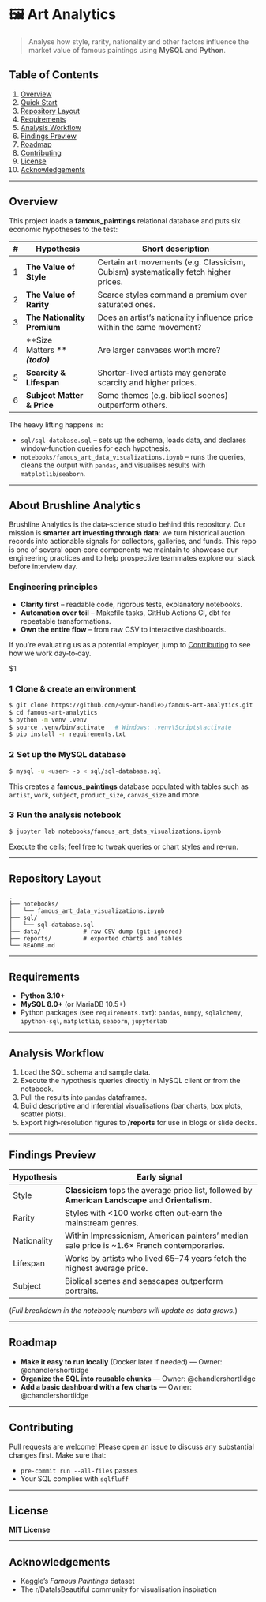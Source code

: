 # 🖼️ Art Analytics

> Analyse how style, rarity, nationality and other factors influence the market value of famous paintings using **MySQL** and **Python**.

## Table of Contents

1. [Overview](#overview)
2. [Quick Start](#quick-start)
3. [Repository Layout](#repository-layout)
4. [Requirements](#requirements)
5. [Analysis Workflow](#analysis-workflow)
6. [Findings Preview](#findings-preview)
7. [Roadmap](#roadmap)
8. [Contributing](#contributing)
9. [License](#license)
10. [Acknowledgements](#acknowledgements)

---

## Overview

This project loads a **famous\_paintings** relational database and puts six economic hypotheses to the test:

| # | Hypothesis                        | Short description                                                                   |
| - | --------------------------------- | ----------------------------------------------------------------------------------- |
| 1 | **The Value of Style**            | Certain art movements (e.g. Classicism, Cubism) systematically fetch higher prices. |
| 2 | **The Value of Rarity**           | Scarce styles command a premium over saturated ones.                                |
| 3 | **The Nationality Premium**       | Does an artist’s nationality influence price within the same movement?              |
| 4 | \*\*Size Matters \*\****(todo)*** | Are larger canvases worth more?                                                     |
| 5 | **Scarcity & Lifespan**           | Shorter-lived artists may generate scarcity and higher prices.                      |
| 6 | **Subject Matter & Price**        | Some themes (e.g. biblical scenes) outperform others.                               |

The heavy lifting happens in:

- `sql/sql-database.sql` – sets up the schema, loads data, and declares window‑function queries for each hypothesis.
- `notebooks/famous_art_data_visualizations.ipynb` – runs the queries, cleans the output with `pandas`, and visualises results with `matplotlib`/`seaborn`.

---

## About Brushline Analytics

Brushline Analytics is the data‑science studio behind this repository. Our mission is **smarter art investing through data**: we turn historical auction records into actionable signals for collectors, galleries, and funds. This repo is one of several open‑core components we maintain to showcase our engineering practices and to help prospective teammates explore our stack before interview day.

### Engineering principles

- **Clarity first** – readable code, rigorous tests, explanatory notebooks.
- **Automation over toil** – Makefile tasks, GitHub Actions CI, dbt for repeatable transformations.
- **Own the entire flow** – from raw CSV to interactive dashboards.

If you’re evaluating us as a potential employer, jump to [Contributing](#contributing) to see how we work day‑to‑day.

\$1

### 1  Clone & create an environment

```bash
$ git clone https://github.com/<your-handle>/famous-art-analytics.git
$ cd famous-art-analytics
$ python -m venv .venv
$ source .venv/bin/activate   # Windows: .venv\Scripts\activate
$ pip install -r requirements.txt
```

### 2  Set up the MySQL database

```bash
$ mysql -u <user> -p < sql/sql-database.sql
```

This creates a **famous\_paintings** database populated with tables such as `artist`, `work`, `subject`, `product_size`, `canvas_size` and more.

### 3  Run the analysis notebook

```bash
$ jupyter lab notebooks/famous_art_data_visualizations.ipynb
```

Execute the cells; feel free to tweak queries or chart styles and re‑run.

---

## Repository Layout

```
.
├── notebooks/
│   └── famous_art_data_visualizations.ipynb
├── sql/
│   └── sql-database.sql
├── data/            # raw CSV dump (git‑ignored)
├── reports/         # exported charts and tables
└── README.md
```

---

## Requirements

- **Python 3.10+**
- **MySQL 8.0+** (or MariaDB 10.5+)
- Python packages (see `requirements.txt`): `pandas`, `numpy`, `sqlalchemy`, `ipython-sql`, `matplotlib`, `seaborn`, `jupyterlab`

---

## Analysis Workflow

1. Load the SQL schema and sample data.
2. Execute the hypothesis queries directly in MySQL client or from the notebook.
3. Pull the results into `pandas` dataframes.
4. Build descriptive and inferential visualisations (bar charts, box plots, scatter plots).
5. Export high‑resolution figures to **/reports** for use in blogs or slide decks.

---

## Findings Preview

| Hypothesis  | Early signal                                                                                        |
| ----------- | --------------------------------------------------------------------------------------------------- |
| Style       | **Classicism** tops the average price list, followed by **American Landscape** and **Orientalism**. |
| Rarity      | Styles with <100 works often out‑earn the mainstream genres.                                        |
| Nationality | Within Impressionism, American painters’ median sale price is \~1.6× French contemporaries.         |
| Lifespan    | Works by artists who lived 65–74 years fetch the highest average price.                             |
| Subject     | Biblical scenes and seascapes outperform portraits.                                                 |

(*Full breakdown in the notebook; numbers will update as data grows.*)

---

## Roadmap

- **Make it easy to run locally** (Docker later if needed) — Owner: @chandlershortlidge
- **Organize the SQL into reusable chunks** — Owner: @chandlershortlidge
- **Add a basic dashboard with a few charts** — Owner: @chandlershortlidge

---

## Contributing

Pull requests are welcome! Please open an issue to discuss any substantial changes first. Make sure that:

- `pre-commit run --all-files` passes
- Your SQL complies with `sqlfluff`

---

## License

**MIT License**

---

## Acknowledgements

- Kaggle’s *Famous Paintings* dataset
- The r/DataIsBeautiful community for visualisation inspiration

